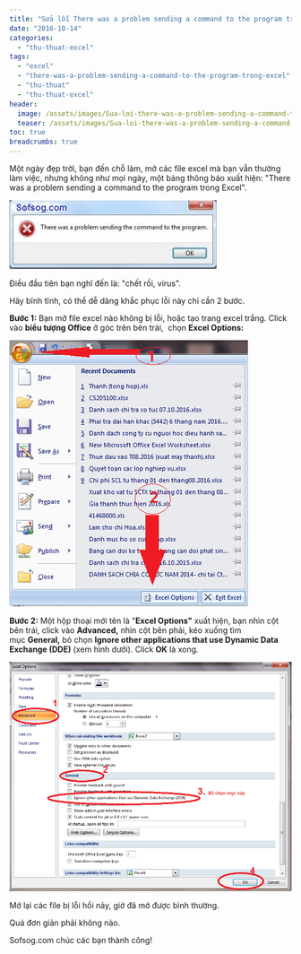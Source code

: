 ```yaml
---
title: "Sửa lỗi There was a problem sending a command to the program trong Excel"
date: "2016-10-14"
categories: 
  - "thu-thuat-excel"
tags: 
  - "excel"
  - "there-was-a-problem-sending-a-command-to-the-program-trong-excel"
  - "thu-thuat"
  - "thu-thuat-excel"
header:
  image: /assets/images/Sua-loi-there-was-a-problem-sending-a-command-to-the-program-2.png
  teaser: /assets/images/Sua-loi-there-was-a-problem-sending-a-command-to-the-program-2.png
toc: true
breadcrumbs: true
---
```


Một ngày đẹp trời, bạn đến chỗ làm, mở các file excel mà bạn vẫn thường làm việc, nhưng không như mọi ngày, một bảng thông báo xuất hiện: "There was a problem sending a command to the program trong Excel".

![Sửa lỗi There was a problem sending a command to the program trong Excel](/assets/images/sua-loi-there-was-a-problem-sending-the-command-to-the-program.jpg)

Điều đầu tiên bạn nghĩ đến là: "chết rồi, virus".

Hãy bĩnh tĩnh, có thể dễ dàng khắc phục lỗi này chỉ cần 2 bước.

**Bước 1:** Bạn mở file excel nào không bị lỗi, hoặc tạo trang excel trắng. Click vào **biểu tượng Office** ở góc trên bên trái,  chọn **Excel Options:**

![Sửa lỗi There was a problem sending a command to the program trong Excel](/assets/images/Sua-loi-there-was-a-problem-sending-a-command-to-the-program-1.png)

**Bước 2:** Một hộp thoại mới tên là "**Excel Options"** xuất hiện, bạn nhìn cột bên trái, click vào **Advanced,** nhìn cột bên phải, kéo xuống tìm mục **General,** bỏ chọn **Ignore other applications that use Dynamic Data Exchange (DDE)** (xem hình dưới). Click **OK** là xong.

![Sửa lỗi There was a problem sending a command to the program trong Excel](/assets/images/Sua-loi-there-was-a-problem-sending-a-command-to-the-program-2.png)

Mở lại các file bị lỗi hồi nảy, giờ đã mở được bình thường.

Quá đơn giản phải không nào.

Sofsog.com chúc các bạn thành công!
